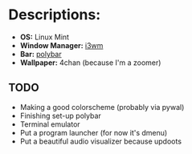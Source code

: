 # **Descriptions:** 
- **OS:** Linux Mint
- **Window Manager:** [i3wm](https://i3wm.org/)
- **Bar:** [polybar](https://github.com/polybar/polybar)
- **Wallpaper:** 4chan (because I'm a zoomer)


## **TODO** 
- Making a good colorscheme (probably via pywal)
- Finishing set-up polybar
- Terminal emulator
- Put a program launcher (for now it's dmenu)
- Put a beautiful audio visualizer because updoots
